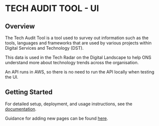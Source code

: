 # TECH AUDIT TOOL - UI

## Overview
The Tech Audit Tool is a tool used to survey out information such as the tools, languages and frameworks that are used by various projects within Digital Services and Technology (DST).

This data is used in the Tech Radar on the Digital Landscape to help ONS understand more about technology trends across the organisation.

An API runs in AWS, so there is no need to run the API locally when testing the UI.

## Getting Started

For detailed setup, deployment, and usage instructions, see the [documentation](documentation/docs/index.md).

Guidance for adding new pages can be found [here](documentation/docs/Technical_help.md).
